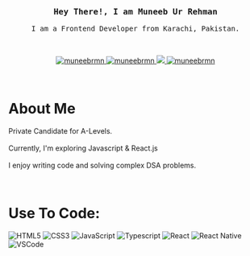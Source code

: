 <h3 align="center">
        <samp>Hey There!, I am <b> Muneeb Ur Rehman</b></samp>
</h3>

<p align="center"> 
  <samp>I am a Frontend Developer from Karachi, Pakistan.</samp>
</p>

<br>

<p align="center">
 <a href="https://muneebrmn.github.io/portfolio/" target="blank">
  <img src="https://img.shields.io/badge/Website-DC143C?style=for-the-badge&logoColor=white" alt="muneebrmn" />
 </a>
 <a href="https://www.linkedin.com/in/muneeb-ur-rehman-076768260/" target="_blank">
  <img src="https://img.shields.io/badge/LinkedIn-0077B5?style=for-the-badge&logo=linkedin&logoColor=white" alt="muneebrmn"/>
 </a>
 <a href="https://x.com/muneebrmn" target="_blank">
  <img src="https://img.shields.io/badge/Twitter-1DA1F2?style=for-the-badge&logo=twitter&logoColor=white" />
 </a>
 <a href="https://www.instagram.com/manimunib?utm_source=ig_web_button_share_sheet&igsh=ZDNlZDc0MzIxNw==" target="_blank">
  <img src="https://img.shields.io/badge/Instagram-fe4164?style=for-the-badge&logo=instagram&logoColor=white" alt="muneebrmn" />
 </a> 
</p>

<br>
 
# About Me
 
<p>
Private Candidate for A-Levels.
<br><br>
Currently, I'm exploring Javascript & React.js
<br><br>
I enjoy writing code and solving complex DSA problems. 
</p>

<br>

# Use To Code:
![HTML5](https://img.shields.io/badge/html5-%23E34F26.svg?style=for-the-badge&logo=html5&logoColor=white) 
![CSS3](https://img.shields.io/badge/css3-%231572B6.svg?style=for-the-badge&logo=css3&logoColor=white) 
![JavaScript](https://img.shields.io/badge/javascript-%23323330.svg?style=for-the-badge&logo=javascript&logoColor=%23F7DF1E)
![Typescript](https://img.shields.io/badge/Typescript-007acc?style=for-the-badge&labelColor=black&logo=typescript&logoColor=007acc)
![React](https://img.shields.io/badge/react-%2320232a.svg?style=for-the-badge&logo=react&logoColor=%2361DAFB) 
![React Native](https://img.shields.io/badge/React_Native-20232A?style=for-the-badge&logo=react&logoColor=61DAFB)
![VSCode](https://img.shields.io/badge/Visual_Studio-0078d7?style=for-the-badge&logo=visual%20studio&logoColor=white)
